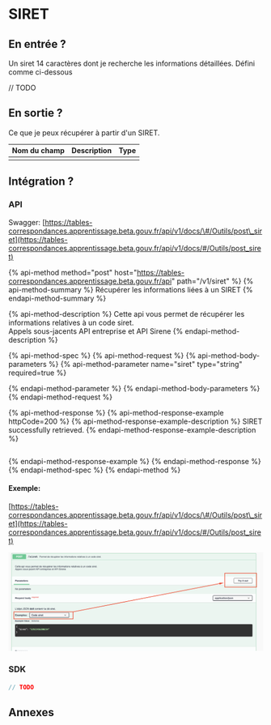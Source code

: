 # SIRET

## En entrée ?

Un siret 14 caractères dont je recherche les informations détaillées. Défini comme ci-dessous 

// TODO

## En sortie ?

Ce que je peux récupérer à partir d'un SIRET. 

| Nom du champ | Description | Type |
| :--- | :--- | :--- |
|  |  |  |

## Intégration ? 

### API

Swagger: [https://tables-correspondances.apprentissage.beta.gouv.fr/api/v1/docs/\#/Outils/post\_siret](https://tables-correspondances.apprentissage.beta.gouv.fr/api/v1/docs/#/Outils/post_siret)

{% api-method method="post" host="https://tables-correspondances.apprentissage.beta.gouv.fr/api" path="/v1/siret" %}
{% api-method-summary %}
Récupérer les informations liées à un SIRET 
{% endapi-method-summary %}

{% api-method-description %}
Cette api vous permet de récupérer les informations relatives à un code siret.   
Appels sous-jacents API entreprise et API Sirene 
{% endapi-method-description %}

{% api-method-spec %}
{% api-method-request %}
{% api-method-body-parameters %}
{% api-method-parameter name="siret" type="string" required=true %}

{% endapi-method-parameter %}
{% endapi-method-body-parameters %}
{% endapi-method-request %}

{% api-method-response %}
{% api-method-response-example httpCode=200 %}
{% api-method-response-example-description %}
SIRET successfully retrieved.
{% endapi-method-response-example-description %}

```javascript

```
{% endapi-method-response-example %}
{% endapi-method-response %}
{% endapi-method-spec %}
{% endapi-method %}

#### Exemple:

[https://tables-correspondances.apprentissage.beta.gouv.fr/api/v1/docs/\#/Outils/post\_siret](https://tables-correspondances.apprentissage.beta.gouv.fr/api/v1/docs/#/Outils/post_siret)

![](../../.gitbook/assets/image%20%283%29.png)

### SDK

```javascript
// TODO
```

## Annexes


